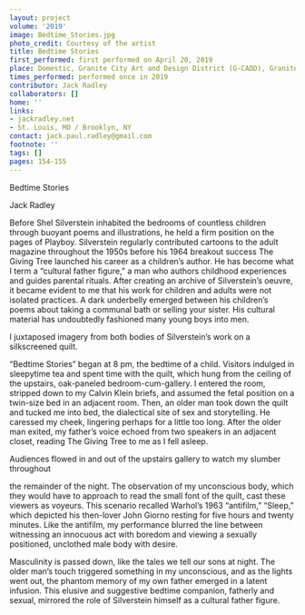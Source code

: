 ```yaml
---
layout: project
volume: '2019'
image: Bedtime_Stories.jpg
photo_credit: Courtesy of the artist
title: Bedtime Stories
first_performed: first performed on April 20, 2019
place: Domestic, Granite City Art and Design District (G-CADD), Granite City, IL
times_performed: performed once in 2019
contributor: Jack Radley
collaborators: []
home: ''
links:
- jackradley.net
- St. Louis, MO / Brooklyn, NY
contact: jack.paul.radley@gmail.com
footnote: ''
tags: []
pages: 154-155
---
```



Bedtime Stories

Jack Radley

Before Shel Silverstein inhabited the bedrooms of countless children through buoyant poems and illustrations, he held a firm position on the pages of Playboy. Silverstein regularly contributed cartoons to the adult magazine throughout the 1950s before his 1964 breakout success The Giving Tree launched his career as a children’s author. He has become what I term a “cultural father figure,” a man who authors childhood experiences and guides parental rituals. After creating an archive of Silverstein’s oeuvre, it became evident to me that his work for children and adults were not isolated practices. A dark underbelly emerged between his children’s poems about taking a communal bath or selling your sister. His cultural material has undoubtedly fashioned many young boys into men.

I juxtaposed imagery from both bodies of Silverstein’s work on a silkscreened quilt.

“Bedtime Stories” began at 8 pm, the bedtime of a child. Visitors indulged in sleepytime tea and spent time with the quilt, which hung from the ceiling of the upstairs, oak-paneled bedroom-cum-gallery. I entered the room, stripped down to my Calvin Klein briefs, and assumed the fetal position on a twin-size bed in an adjacent room. Then, an older man took down the quilt and tucked me into bed, the dialectical site of sex and storytelling. He caressed my cheek, lingering perhaps for a little too long. After the older man exited, my father’s voice echoed from two speakers in an adjacent closet, reading The Giving Tree to me as I fell asleep.

Audiences flowed in and out of the upstairs gallery to watch my slumber throughout

the remainder of the night. The observation of my unconscious body, which they would have to approach to read the small font of the quilt, cast these viewers as voyeurs. This scenario recalled Warhol’s 1963 “antifilm,” “Sleep,” which depicted his then-lover John Giorno resting for five hours and twenty minutes. Like the antifilm, my performance blurred the line between witnessing an innocuous act with boredom and viewing a sexually positioned, unclothed male body with desire.

Masculinity is passed down, like the tales we tell our sons at night. The older man’s touch triggered something in my unconscious, and as the lights went out, the phantom memory of my own father emerged in a latent infusion. This elusive and suggestive bedtime companion, fatherly and sexual, mirrored the role of Silverstein himself as a cultural father figure.
